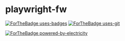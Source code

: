 # playwright-fw

[![ForTheBadge uses-badges](http://ForTheBadge.com/images/badges/uses-badges.svg)](http://ForTheBadge.com)
[![ForTheBadge uses-git](http://ForTheBadge.com/images/badges/uses-git.svg)](https://GitHub.com/)

[![ForTheBadge powered-by-electricity](http://ForTheBadge.com/images/badges/powered-by-electricity.svg)](http://ForTheBadge.com)
